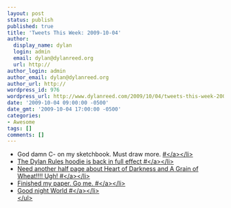 ```yaml
---
layout: post
status: publish
published: true
title: 'Tweets This Week: 2009-10-04'
author:
  display_name: dylan
  login: admin
  email: dylan@dylanreed.org
  url: http://
author_login: admin
author_email: dylan@dylanreed.org
author_url: http://
wordpress_id: 976
wordpress_url: http://www.dylanreed.com/2009/10/04/tweets-this-week-2009-10-04/
date: '2009-10-04 09:00:00 -0500'
date_gmt: '2009-10-04 17:00:00 -0500'
categories:
- Awesome
tags: []
comments: []
---
```

<ul class="aktt_tweet_digest">
<li>God damn C- on my sketchbook. Must draw more. <a href="http:&#47;&#47;twitter.com&#47;awesomeguy&#47;statuses&#47;4445574888" class="aktt_tweet_time">#<&#47;a><&#47;li>
<li>The Dylan Rules hoodie is back in full effect <a href="http:&#47;&#47;twitter.com&#47;awesomeguy&#47;statuses&#47;4530918422" class="aktt_tweet_time">#<&#47;a><&#47;li>
<li>Need another half page about Heart of Darkness and A Grain of Wheat!!!! Ugh! <a href="http:&#47;&#47;twitter.com&#47;awesomeguy&#47;statuses&#47;4544599372" class="aktt_tweet_time">#<&#47;a><&#47;li>
<li>Finished my paper. Go me. <a href="http:&#47;&#47;twitter.com&#47;awesomeguy&#47;statuses&#47;4545042627" class="aktt_tweet_time">#<&#47;a><&#47;li>
<li>Good night World <a href="http:&#47;&#47;twitter.com&#47;awesomeguy&#47;statuses&#47;4545074522" class="aktt_tweet_time">#<&#47;a><&#47;li><br />
<&#47;ul></p>
